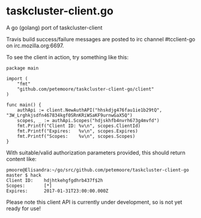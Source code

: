 # taskcluster-client.go
A go (golang) port of taskcluster-client

Travis build success/failure messages are posted to irc channel #tcclient-go on irc.mozilla.org:6697.

To see the client in action, try something like this:

```
package main

import (
	"fmt"
	"github.com/petemoore/taskcluster-client-go/client"
)

func main() {
	authApi := client.NewAuthAPI("hhskdjg476fau1ie1b29tQ", "3W_Lrghkjsdfn467834kgf0SRnKRiWSaKF9urnwGaX5Q")
	scopes, _ := authApi.Scopes("hdjskhfb4nvrh673g4mvfd")
	fmt.Printf("Client ID: %v\n", scopes.ClientId)
	fmt.Printf("Expires:   %v\n", scopes.Expires)
	fmt.Printf("Scopes:    %v\n", scopes.Scopes)
}
```

With suitable/valid authorization parameters provided, this should return content like:

```
pmoore@Elisandra:~/go/src/github.com/petemoore/taskcluster-client-go master $ hack
Client ID:    hdjhtkehgfgdhrb437f$2h
Scopes:       [*]
Expires:      2017-01-31T23:00:00.000Z
```

Please note this client API is currently under development, so is not yet ready for use!
